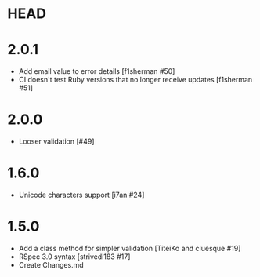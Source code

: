 # HEAD

# 2.0.1

* Add email value to error details [f1sherman #50]
* CI doesn't test Ruby versions that no longer receive updates [f1sherman #51]

# 2.0.0

* Looser validation [#49]

# 1.6.0

* Unicode characters support [i7an #24]

# 1.5.0

* Add a class method for simpler validation [TiteiKo and cluesque #19]
* RSpec 3.0 syntax [strivedi183 #17]
* Create Changes.md
